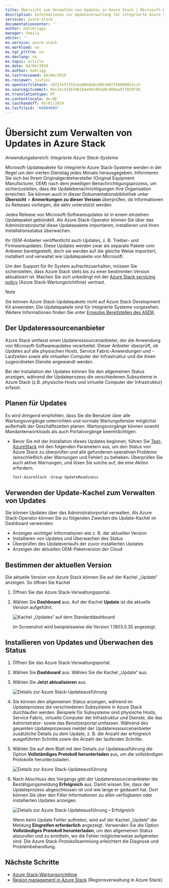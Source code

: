 ```yaml
---
title: Übersicht zum Verwalten von Updates in Azure Stack | Microsoft-Dokumentation
description: Informationen zur Updateverwaltung für integrierte Azure Stack-Systeme.
services: azure-stack
documentationcenter: ''
author: mattbriggs
manager: femila
editor: ''
ms.service: azure-stack
ms.workload: na
ms.tgt_pltfrm: na
ms.devlang: na
ms.topic: article
ms.date: 04/04/2019
ms.author: mabrigg
ms.lastreviewed: 04/04/2019
ms.reviewer: justini
ms.openlocfilehash: c0727ef3f55cba86bbb8c9953007256906852ccb
ms.sourcegitcommit: 85c3acd316fd61b4e94c991a9cd68aa97702073b
ms.translationtype: HT
ms.contentlocale: de-DE
ms.lasthandoff: 05/01/2019
ms.locfileid: "64984609"
---
```

# <a name="manage-updates-in-azure-stack-overview"></a>Übersicht zum Verwalten von Updates in Azure Stack

*Anwendungsbereich: Integrierte Azure Stack-Systeme*

Microsoft-Updatepakete für integrierte Azure Stack-Systeme werden in der Regel um den vierten Dienstag jedes Monats herausgegeben. Informieren Sie sich bei Ihrem Originalgerätehersteller (Original Equipment Manufacturer, OEM) nach dem jeweiligen Benachrichtigungsprozess, um sicherzustellen, dass die Updatebenachrichtigungen Ihre Organisation erreichen. Sie können auch in dieser Dokumentationsbibliothek unter **Übersicht** > **Anmerkungen zu dieser Version** überprüfen, ob Informationen zu Releases vorliegen, die aktiv unterstützt werden. 

Jedes Release von Microsoft-Softwareupdates ist in einem einzelnen Updatepaket gebündelt. Als Azure Stack-Operator können Sie über das Administratorportal diese Updatepakete importieren, installieren und ihren Installationsstatus überwachen. 

Ihr OEM-Anbieter veröffentlicht auch Updates, z. B. Treiber- und Firmwareupdates. Diese Updates werden zwar als separate Pakete vom Anbieter bereitgestellt, doch sie werden auf die gleiche Weise importiert, installiert und verwaltet wie Updatepakete von Microsoft.

Um den Support für Ihr System aufrechtzuerhalten, müssen Sie sicherstellen, dass Azure Stack stets bis zu einer bestimmten Version aktualisiert ist. Machen Sie sich unbedingt mit der [Azure Stack servicing policy](azure-stack-servicing-policy.md) (Azure Stack-Wartungsrichtlinie) vertraut.

> [!NOTE]
> Sie können Azure Stack-Updatepakete nicht auf Azure Stack Development Kit anwenden. Die Updatepakete sind für integrierte Systeme vorgesehen. Weitere Informationen finden Sie unter [Erneutes Bereitstellen des ASDK](/azure-stack/asdk).

## <a name="the-update-resource-provider"></a>Der Updateressourcenanbieter

Azure Stack umfasst einen Updateressourcenanbieter, der die Anwendung von Microsoft-Softwareupdates verarbeitet. Dieser Anbieter überprüft, ob Updates auf alle physischen Hosts, Service Fabric-Anwendungen und -Laufzeiten sowie alle virtuellen Computer der Infrastruktur und die ihnen zugeordneten Dienste angewandt werden.

Bei der Installation der Updates können Sie den allgemeinen Status anzeigen, während der Updateprozess die verschiedenen Subsysteme in Azure Stack (z.B. physische Hosts und virtuelle Computer der Infrastruktur) erfasst.

## <a name="plan-for-updates"></a>Planen für Updates

Es wird dringend empfohlen, dass Sie die Benutzer über alle Wartungsvorgänge unterrichten und normale Wartungsfenster möglichst außerhalb der Geschäftszeiten planen. Wartungsvorgänge können sowohl Mandantenworkloads als auch Portalvorgänge beeinträchtigen.

- Bevor Sie mit der Installation dieses Updates beginnen, führen Sie [Test-AzureStack](azure-stack-diagnostic-test.md) mit den folgenden Parametern aus, um den Status von Azure Stack zu überprüfen und alle gefundenen operativen Probleme (einschließlich aller Warnungen und Fehler) zu beheben. Überprüfen Sie auch aktive Warnungen, und lösen Sie solche auf, die eine Aktion erfordern.  

  ```powershell
  Test-AzureStack -Group UpdateReadiness
  ``` 

## <a name="using-the-update-tile-to-manage-updates"></a>Verwenden der Update-Kachel zum Verwalten von Updates

Sie können Updates über das Administratorportal verwalten. Als Azure Stack-Operator können Sie zu folgenden Zwecken die Update-Kachel im Dashboard verwenden:

- Anzeigen wichtiger Informationen wie z. B. der aktuellen Version
- Installieren von Updates und Überwachen des Status
- Überprüfen des Updateverlaufs der zuvor installierten Updates
- Anzeigen der aktuellen OEM-Paketversion der Cloud
 
## <a name="determine-the-current-version"></a>Bestimmen der aktuellen Version

Die aktuelle Version von Azure Stack können Sie auf der Kachel „Update“ anzeigen. So öffnen Sie Kachel

1. Öffnen Sie das Azure Stack-Verwaltungsportal.
2. Wählen Sie **Dashboard** aus. Auf der Kachel **Update** ist die aktuelle Version aufgeführt. 

    ![Kachel „Updates“ auf dem Standarddashboard](./media/azure-stack-updates/image1.png)

    Im Screenshot wird beispielsweise die Version 1.1903.0.35 angezeigt.

## <a name="install-updates-and-monitor-progress"></a>Installieren von Updates und Überwachen des Status


1. Öffnen Sie das Azure Stack-Verwaltungsportal.
2. Wählen Sie **Dashboard** aus. Wählen Sie die Kachel „Update“ aus.
3. Wählen Sie **Jetzt aktualisieren** aus.

    ![Details zur Azure Stack-Updateausführung](media/azure-stack-updates/azure-stack-update-button.png)

4.  Sie können den allgemeinen Status anzeigen, während im Updateprozess die verschiedenen Subsysteme in Azure Stack durchlaufen werden. Beispiele für Subsysteme sind physische Hosts, Service Fabric, virtuelle Computer der Infrastruktur und Dienste, die das Administrator- sowie das Benutzerportal umfassen. Während des gesamten Updateprozesses meldet der Updateressourcenanbieter zusätzliche Details zu dem Update, z. B. die Anzahl der erfolgreich ausgeführten Schritte sowie die Anzahl der laufenden Schritte.

5. Wählen Sie auf dem Blatt mit den Details zur Updateausführung die Option **Vollständiges Protokoll herunterladen** aus, um die vollständigen Protokolle herunterzuladen.

    ![Details zur Azure Stack-Updateausführung](media/azure-stack-updates/update-run-details.png)

6. Nach Abschluss des Vorgangs gibt der Updateressourcenanbieter die Bestätigungsmeldung **Erfolgreich** aus. Damit wissen Sie, dass der Updateprozess abgeschlossen ist und wie lange er gedauert hat. Dort können Sie über den Filter Informationen zu allen verfügbaren oder installierten Updates anzeigen.

    ![Details zur Azure Stack-Updateausführung – Erfolgreich](media/azure-stack-updates/update-success.png)

   Wenn beim Update Fehler auftreten, wird auf der Kachel „Update“ die Meldung **Eingreifen erforderlich** angezeigt. Verwenden Sie die Option **Vollständiges Protokoll herunterladen**, um den allgemeinen Status abzurufen und zu ermitteln, wo die Fehler möglicherweise aufgetreten sind. Die Azure Stack-Protokollsammlung erleichtert die Diagnose und Problembehandlung.

## <a name="next-steps"></a>Nächste Schritte

- [Azure Stack-Wartungsrichtlinie](azure-stack-servicing-policy.md) 
- [Region management in Azure Stack](azure-stack-region-management.md) (Regionsverwaltung in Azure Stack)
